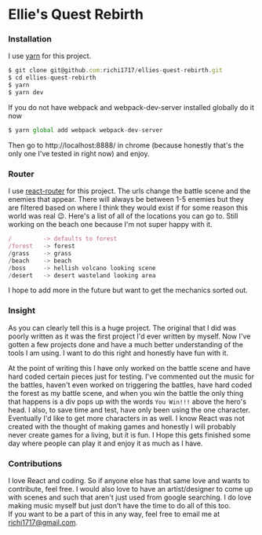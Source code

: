 <h1>Ellie's Quest Rebirth</h1>

### Installation

I use [yarn](https://yarnpkg.com/lang/en/docs/install/) for this project.

```javascript
$ git clone git@github.com:richi1717/ellies-quest-rebirth.git
$ cd ellies-quest-rebirth
$ yarn
$ yarn dev
```

If you do not have webpack and webpack-dev-server installed globally do it now

```javascript
$ yarn global add webpack webpack-dev-server
```

Then go to http://localhost:8888/ in chrome (because honestly that's the only one I've tested in right now) and enjoy.

### Router

I use [react-router](https://github.com/ReactTraining/react-router) for this project.  The urls change the battle scene
and the enemies that appear.  There will always be between 1-5 enemies but they are filtered based on where I think they
would exist if for some reason this world was real 😉.  Here's a list of all of the locations you can go to. Still working
on the beach one because I'm not super happy with it.

```javascript
/         -> defaults to forest
/forest   -> forest
/grass    -> grass
/beach    -> beach
/boss     -> hellish volcano looking scene
/desert   -> desert wasteland looking area
```
I hope to add more in the future but want to get the mechanics sorted out.

### Insight

As you can clearly tell this is a huge project.  The original that I did was poorly written as it was the first project I'd ever written by myself.  Now I've gotten a few projects done and have a much better understanding of the tools I am using.  I want to do this right and honestly have fun with it.  

At the point of writing this I have only worked on the battle scene and have hard coded certain pieces just for testing.  I've commented out the music for the battles, haven't even worked on triggering the battles, have hard coded the forest as my battle scene, and when you win the battle the only thing that happens is a div pops up with the words `You Win!!!` above the hero's head.  I also, to save time and test, have only been using the one character.  Eventually I'd like to get more characters in as well.  I know React was not created with the thought of making games and honestly I will probably never create games for a living, but it is fun.  I Hope this gets finished some day where people can play it and enjoy it as much as I have.  


### Contributions

I love React and coding.  So if anyone else has that same love and wants to contribute, feel free.  I would also love to have an artist/designer to come up with scenes and such that aren't just used from google searching.  I do love making music myself but just don't have the time to do all of this too.  
If you want to be a part of this in any way, feel free to email me at richi1717@gmail.com.  
